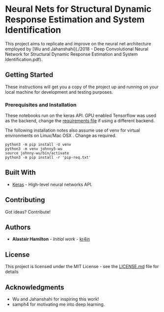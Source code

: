 # Neural Nets for Structural Dynamic Response Estimation and System Identification

This project aims to replicate and improve on the neural net architecture employed by [Wu and Jahanshahi](./2018 - Deep Convolutional Neural Network for Structural Dynamic Response Estimation and System Identification.pdf).

## Getting Started

These instructions will get you a copy of the project up and running on your local machine for development and testing purposes.

### Prerequisites and Installation

These notebooks run on the keras API. GPU enabled Tensorflow was used as the backend, change the [requirements file](./pip-req.txt) if using a different backend.

The following installation notes also assume use of venv for virtual environments on Linux/Mac OSX . Change as required.

```
python3 -m pip install -U venv
python3 -m venv johnny5-wu
source johnny-wu/bin/activate
python3 -m pip install -r 'pip-req.txt'
```

## Built With

* [Keras](https://keras.io/) - High-level neural networks API.

## Contributing

Got ideas? Contribute!

## Authors

* **Alastair Hamilton** - *Initial work* - [kr4in](https://github.com/kr4in)

## License

This project is licensed under the MIT License - see the [LICENSE.md](./LICENSE.md) file for details

## Acknowledgments

* Wu and Jahanshahi for inspiring this work!
* samph4 for motivating me into deep learning.
